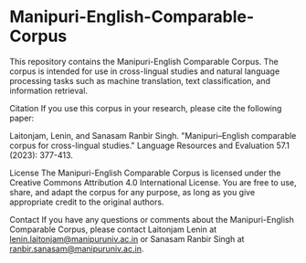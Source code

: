 # Manipuri-English-Comparable-Corpus

This repository contains the Manipuri-English Comparable Corpus. The corpus is intended for use in cross-lingual studies and natural language processing tasks such as machine translation, text classification, and information retrieval.



Citation
If you use this corpus in your research, please cite the following paper:


Laitonjam, Lenin, and Sanasam Ranbir Singh. "Manipuri–English comparable corpus for cross-lingual studies." Language Resources and Evaluation 57.1 (2023): 377-413.

License
The Manipuri-English Comparable Corpus is licensed under the Creative Commons Attribution 4.0 International License. You are free to use, share, and adapt the corpus for any purpose, as long as you give appropriate credit to the original authors.


Contact
If you have any questions or comments about the Manipuri-English Comparable Corpus, please contact Laitonjam Lenin at lenin.laitonjam@manipuruniv.ac.in or Sanasam Ranbir Singh at ranbir.sanasam@manipuruniv.ac.in.

